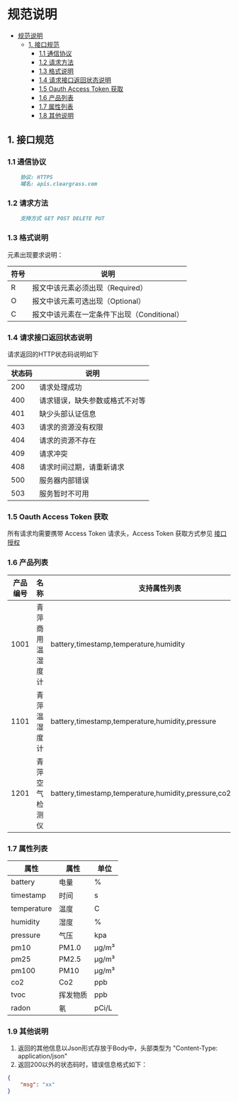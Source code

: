 # 规范说明

- [规范说明](#规范说明)
  - [1. 接口规范](#1-接口规范)
    - [1.1 通信协议](#11-通信协议)
    - [1.2 请求方法](#12-请求方法)
    - [1.3 格式说明](#13-格式说明)
    - [1.4 请求接口返回状态说明](#14-请求接口返回状态说明)
    - [1.5 Oauth Access Token 获取](#15-oauth-access-token-获取)
    - [1.6 产品列表](#16-产品列表)
    - [1.7 属性列表](#17-属性列表)
    - [1.8 其他说明](#18-其他说明)

## 1. 接口规范

### 1.1 通信协议

```markdown
    协议: HTTPS
    域名: apis.cleargrass.com
```

### 1.2 请求方法

```markdown
    支持方式 GET POST DELETE PUT
```

### 1.3 格式说明

元素出现要求说明：

| 符号 | 说明                                        |
| ---- | ------------------------------------------- |
| R    | 报文中该元素必须出现（Required）            |
| O    | 报文中该元素可选出现（Optional）            |
| C    | 报文中该元素在一定条件下出现（Conditional） |

### 1.4 请求接口返回状态说明

请求返回的HTTP状态码说明如下

| 状态码 | 说明                           |
| ------ | ------------------------------ |
| 200    | 请求处理成功                   |
| 400    | 请求错误，缺失参数或格式不对等 |
| 401    | 缺少头部认证信息               |
| 403    | 请求的资源没有权限             |
| 404    | 请求的资源不存在               |
| 409    | 请求冲突                       |
| 408    | 请求时间过期，请重新请求       |
| 500    | 服务器内部错误                 |
| 503    | 服务暂时不可用                 |

### 1.5 Oauth Access Token 获取

所有请求均需要携带 Access Token 请求头，Access Token 获取方式参见 [接口授权](https://github.com/ClearGrass/QingpingDoc/blob/master/develop-platform/oauth_api.md)

### 1.6 产品列表

| 产品编号 | 名称                 | 支持属性列表                                                   |
| -------- | ------------------ |-------------------------------------------------------------|
| 1001     | 青萍商用温湿度计      | battery,timestamp,temperature,humidity                      |
| 1101     | 青萍温湿度计         | battery,timestamp,temperature,humidity,pressure              |
| 1201     | 青萍空气检测仪        |battery,timestamp,temperature,humidity,pressure,co2,pm25,tvoc|

### 1.7 属性列表

| 属性        | 属性     | 单位  |
| ----------- | -------- | ----- |
| battery     | 电量     | %     |
| timestamp   | 时间     | s     |
| temperature | 温度     | C     |
| humidity    | 湿度     | %     |
| pressure    | 气压     | kpa   |
| pm10        | PM1.0    | μg/m³ |
| pm25        | PM2.5    | μg/m³ |
| pm100       | PM10     | μg/m³ |
| co2         | Co2      | ppb   |
| tvoc        | 挥发物质 | ppb   |
| radon       | 氡       | pCi/L |

### 1.9 其他说明

1. 返回的其他信息以Json形式存放于Body中，头部类型为 "Content-Type: application/json"
2. 返回200以外的状态码时，错误信息格式如下：

```json
{
    "msg": "xx"
}
```
